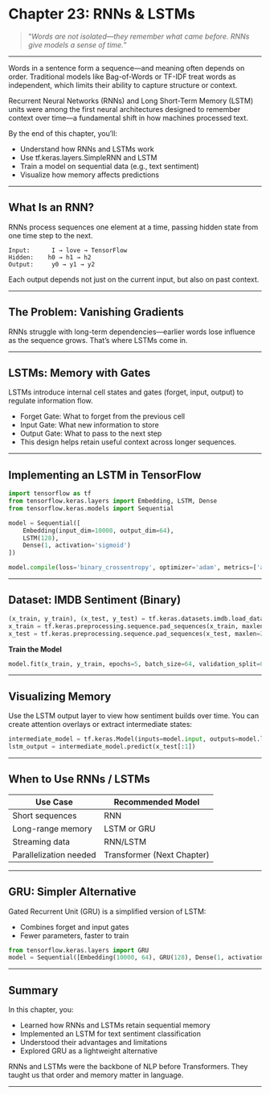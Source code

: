 # Chapter 23: RNNs & LSTMs

> “*Words are not isolated—they remember what came before. RNNs give models a sense of time.*”

---

Words in a sentence form a sequence—and meaning often depends on order. Traditional models like Bag-of-Words or TF-IDF treat words as independent, which limits their ability to capture structure or context.

Recurrent Neural Networks (RNNs) and Long Short-Term Memory (LSTM) units were among the first neural architectures designed to remember context over time—a fundamental shift in how machines processed text.

By the end of this chapter, you’ll:

- Understand how RNNs and LSTMs work  
- Use tf.keras.layers.SimpleRNN and LSTM  
- Train a model on sequential data (e.g., text sentiment)  
- Visualize how memory affects predictions

---

## What Is an RNN?

RNNs process sequences one element at a time, passing hidden state from one time step to the next.
```text
Input:      I → love → TensorFlow
Hidden:    h0 → h1 → h2
Output:     y0 → y1 → y2
```
Each output depends not just on the current input, but also on past context.

---

## The Problem: Vanishing Gradients

RNNs struggle with long-term dependencies—earlier words lose influence as the sequence grows. That’s where LSTMs come in.

---

## LSTMs: Memory with Gates

LSTMs introduce internal cell states and gates (forget, input, output) to regulate information flow.

- Forget Gate: What to forget from the previous cell  
- Input Gate: What new information to store  
- Output Gate: What to pass to the next step  
- This design helps retain useful context across longer sequences.

---

## Implementing an LSTM in TensorFlow

```python
import tensorflow as tf
from tensorflow.keras.layers import Embedding, LSTM, Dense
from tensorflow.keras.models import Sequential

model = Sequential([
    Embedding(input_dim=10000, output_dim=64),
    LSTM(128),
    Dense(1, activation='sigmoid')
])

model.compile(loss='binary_crossentropy', optimizer='adam', metrics=['accuracy'])
```

---

## Dataset: IMDB Sentiment (Binary)

```python
(x_train, y_train), (x_test, y_test) = tf.keras.datasets.imdb.load_data(num_words=10000)
x_train = tf.keras.preprocessing.sequence.pad_sequences(x_train, maxlen=200)
x_test = tf.keras.preprocessing.sequence.pad_sequences(x_test, maxlen=200)
```

**Train the Model**
```python
model.fit(x_train, y_train, epochs=5, batch_size=64, validation_split=0.2)
```

---

## Visualizing Memory

Use the LSTM output layer to view how sentiment builds over time. You can create attention overlays or extract intermediate states:
```python
intermediate_model = tf.keras.Model(inputs=model.input, outputs=model.layers[1].output)
lstm_output = intermediate_model.predict(x_test[:1])
```

---

## When to Use RNNs / LSTMs

|Use Case	                |Recommended Model             |
|---------------------------|------------------------------|
|Short sequences	        |RNN                           |
|Long-range memory	        |LSTM or GRU                   |
|Streaming data	            |RNN/LSTM                      |
|Parallelization needed	    |Transformer (Next Chapter)    |

---

## GRU: Simpler Alternative
Gated Recurrent Unit (GRU) is a simplified version of LSTM:

- Combines forget and input gates  
- Fewer parameters, faster to train

```python
from tensorflow.keras.layers import GRU
model = Sequential([Embedding(10000, 64), GRU(128), Dense(1, activation='sigmoid')])
```

---

## Summary

In this chapter, you:

- Learned how RNNs and LSTMs retain sequential memory  
- Implemented an LSTM for text sentiment classification  
- Understood their advantages and limitations  
- Explored GRU as a lightweight alternative

RNNs and LSTMs were the backbone of NLP before Transformers. They taught us that order and memory matter in language.

---



